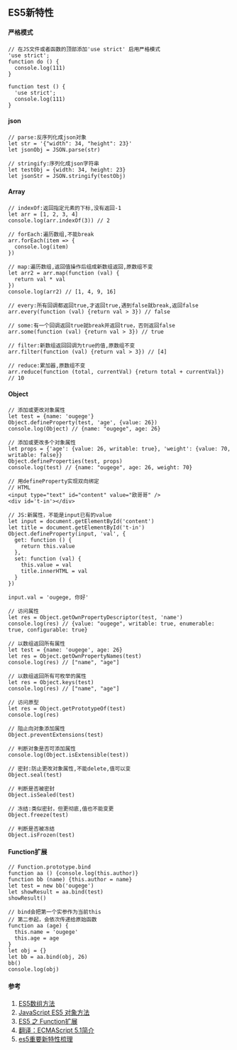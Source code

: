 ## ES5新特性

#### 严格模式
```JS
// 在JS文件或者函数的顶部添加'use strict' 启用严格模式
'use strict';
function do () {
  console.log(111)
}

function test () {
  'use strict';
  console.log(111)
}
```

#### json
```JS
// parse:反序列化成json对象
let str = '{"width": 34, "height": 23}'
let jsonObj = JSON.parse(str)

// stringify:序列化成json字符串
let testObj = {width: 34, height: 23}
let jsonStr = JSON.stringify(testObj)
```

#### Array
```JS
// indexOf:返回指定元素的下标,没有返回-1
let arr = [1, 2, 3, 4]
console.log(arr.indexOf(3)) // 2

// forEach:遍历数组,不能break
arr.forEach(item => {
  console.log(item)
})

// map:遍历数组,返回值操作后组成新数组返回,原数组不变
let arr2 = arr.map(function (val) {
  return val * val
})
console.log(arr2) // [1, 4, 9, 16]

// every:所有回调都返回true,才返回true,遇到false就break,返回false
arr.every(function (val) {return val > 3}) // false

// some:有一个回调返回true就break并返回true，否则返回false
arr.some(function (val) {return val > 3}) // true

// filter:新数组返回回调为true的值,原数组不变
arr.filter(function (val) {return val > 3}) // [4]

// reduce:累加器,原数组不变
arr.reduce(function (total, currentVal) {return total + currentVal}) // 10
```

#### Object
```JS
// 添加或更改对象属性
let test = {name: 'ougege'}
Object.defineProperty(test, 'age', {value: 26})
console.log(Object) // {name: "ougege", age: 26}

// 添加或更改多个对象属性
let props = {'age': {value: 26, writable: true}, 'weight': {value: 70, writable: false}}
Object.defineProperties(test, props)
console.log(test) // {name: "ougege", age: 26, weight: 70}

// 用defineProperty实现双向绑定
// HTML
<input type="text" id="content" value="欧哥哥" />
<div id='t-in'></div>

// JS:新属性，不能是input已有的value
let input = document.getElementById('content')
let title = document.getElementById('t-in')
Object.defineProperty(input, 'val', {
  get: function () {
    return this.value
  },
  set: function (val) {
    this.value = val
    title.innerHTML = val
  }
})

input.val = 'ougege, 你好'

// 访问属性
let res = Object.getOwnPropertyDescriptor(test, 'name')
console.log(res) // {value: "ougege", writable: true, enumerable: true, configurable: true}

// 以数组返回所有属性
let test = {name: 'ougege', age: 26}
let res = Object.getOwnPropertyNames(test)
console.log(res) // ["name", "age"]

// 以数组返回所有可枚举的属性
let res = Object.keys(test)
console.log(res) // ["name", "age"]

// 访问原型
let res = Object.getPrototypeOf(test)
console.log(res)

// 阻止向对象添加属性
Object.preventExtensions(test)

// 判断对象是否可添加属性
console.log(Object.isExtensible(test))

// 密封:防止更改对象属性,不能delete,值可以变
Object.seal(test)

// 判断是否被密封
Object.isSealed(test)

// 冻结:类似密封，但更彻底,值也不能变更
Object.freeze(test)

// 判断是否被冻结
Object.isFrozen(test)
```

#### Function扩展
```JS
// Function.prototype.bind
function aa () {console.log(this.author)}
function bb (name) {this.author = name}
let test = new bb('ougege')
let showResult = aa.bind(test)
showResult()

// bind会把第一个实参作为当前this
// 第二参起，会依次传递给原始函数
function aa (age) {
  this.name = 'ougege'
  this.age = age
}
let obj = {}
let bb = aa.bind(obj, 26)
bb()
console.log(obj)
```
#### 参考
1. [ES5数组方法](https://www.imooc.com/article/72071?block_id=tuijian_wz)
1. [JavaScript ES5 对象方法](https://zixuephp.net/manual-javascript-703.html)
1. [ES5 之 Function扩展](https://blog.csdn.net/z_x_qiang/article/details/85728241)
1. [翻译：ECMAScript 5.1简介](https://www.zhangxinxu.com/wordpress/2012/01/introducing-ecmascript-5-1/)
1. [es5重要新特性梳理](https://my.oschina.net/tbd/blog/635103)